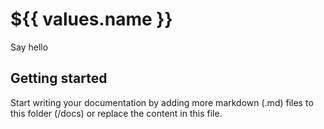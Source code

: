 # ${{ values.name }}

Say hello

## Getting started

Start writing your documentation by adding more markdown (.md) files to this
folder (/docs) or replace the content in this file.